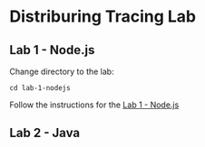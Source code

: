 # Distriburing Tracing Lab

## Lab 1 - Node.js
Change directory to the lab:
```
cd lab-1-nodejs
```
Follow the instructions for the [Lab 1 - Node.js](./lab-1-nodejs/README.md)


## Lab 2 - Java

